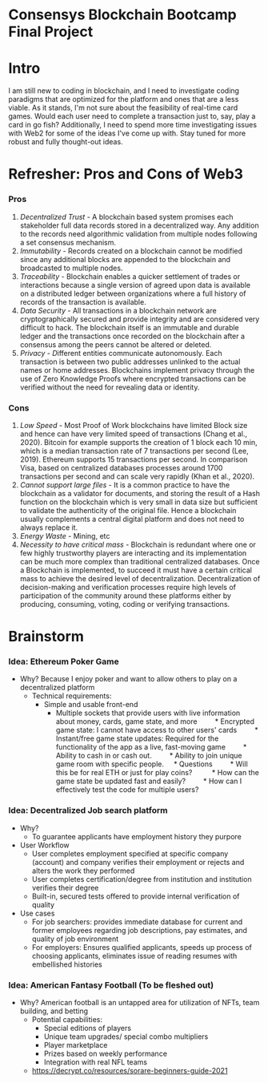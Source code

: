 # Consensys Blockchain Bootcamp Final Project

# Intro

I am still new to coding in blockchain, and I need to investigate coding paradigms that are optimized for the platform and ones that are a less viable. As it stands, I'm not sure about the feasibility of real-time card games. Would each user need to complete a transaction just to, say, play a card in go fish? Additionally, I need to spend more time investigating issues with Web2 for some of the ideas I've come up with. Stay tuned for more robust and fully thought-out ideas.
# Refresher: Pros and Cons of Web3

### Pros

1. *Decentralized Trust* - A blockchain based system promises each stakeholder full data records stored in a decentralized way. Any addition to the records need algorithmic validation from multiple nodes following a set consensus mechanism.
2. *Immutability -* Records created on a blockchain cannot be modified since any additional blocks are appended to the blockchain and broadcasted to multiple nodes.
3. *Traceability -* Blockchain enables a quicker settlement of trades or interactions because a single version of agreed upon data is available on a distributed ledger between organizations where a full history of records of the transaction is available.
4. *Data Security -* All transactions in a blockchain network are cryptographically secured and provide integrity and are considered very difficult to hack. The blockchain itself is an immutable and durable ledger and the transactions once recorded on the blockchain after a consensus among the peers cannot be altered or deleted.
5. *Privacy - D*ifferent entities communicate autonomously. Each transaction is between two public addresses unlinked to the actual names or home addresses. Blockchains implement privacy through the use of Zero Knowledge Proofs where encrypted transactions can be verified without the need for revealing data or identity.

### Cons

1. *Low Speed* -  Most Proof of Work blockchains have limited Block size and hence can have very limited speed of transactions (Chang et al., 2020). Bitcoin for example supports the creation of 1 block each 10 min, which is a median transaction rate of 7 transactions per second (Lee, 2019). Ethereum supports 15 transactions per second. In comparison Visa, based on centralized databases processes around 1700 transactions per second and can scale very rapidly (Khan et al., 2020).
2. *Cannot support large files* - It is a common practice to have the blockchain as a validator for documents, and storing the result of a Hash function on the blockchain which is very small in data size but sufficient to validate the authenticity of the original file. Hence a blockchain usually complements a central digital platform and does not need to always replace it.
3. *Energy Waste* - Mining, etc
4. *Necessity to have critical mass -* Blockchain is redundant where one or few highly trustworthy players are interacting and its implementation can be much more complex than traditional centralized databases. Once a Blockchain is implemented, to succeed it must have a certain critical mass to achieve the desired level of decentralization. Decentralization of decision-making and verification processes require high levels of participation of the community around these platforms either by producing, consuming, voting, coding or verifying transactions.

# Brainstorm

### Idea: Ethereum Poker Game
* Why? Because I enjoy poker and want to allow others to play on a decentralized platform
    *  Technical requirements:
        *  Simple and usable front-end
            *  Multiple sockets that provide users with live information about money, cards, game state, and more
        * Encrypted game state: I cannot have access to other users' cards
        * Instant/free game state updates: Required for the functionality of the app as a live, fast-moving game
        * Ability to cash in or cash out.
        * Ability to join unique game room with specific people.
    *  Questions
        * Will this be for real ETH or just for play coins? 
        * How can the game state be updated fast and easily?
        * How can I effectively test the code for multiple users?

### Idea: Decentralized Job search platform
   * Why?
      * To guarantee applicants have employment history they purpore
   * User Workflow
      * User completes employment specified at specific company (account) and company verifies their employment or rejects and alters the work they performed
      * User completes certification/degree from institution and institution verifies their degree
      * Built-in, secured tests offered to provide internal verification of quality
   * Use cases
      * For job searchers: provides immediate database for current and former employees regarding job descriptions, pay estimates, and quality of job environment
      * For employers: Ensures qualified applicants, speeds up process of choosing applicants, eliminates issue of reading resumes with embellished histories

### Idea: American Fantasy Football (To be fleshed out)
   * Why? American football is an untapped area for utilization of NFTs, team building, and betting
      * Potential capabilities:
         * Special editions of players
         * Unique team upgrades/ special combo multipliers
         * Player marketplace
         * Prizes based on weekly performance
         * Integration with real NFL teams
      * https://decrypt.co/resources/sorare-beginners-guide-2021

